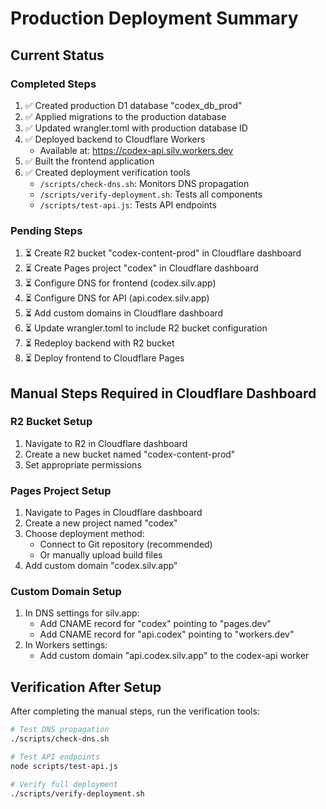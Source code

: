 # Production Deployment Summary

## Current Status

### Completed Steps

1. ✅ Created production D1 database "codex_db_prod"
2. ✅ Applied migrations to the production database
3. ✅ Updated wrangler.toml with production database ID
4. ✅ Deployed backend to Cloudflare Workers
   - Available at: https://codex-api.silv.workers.dev
5. ✅ Built the frontend application
6. ✅ Created deployment verification tools
   - `/scripts/check-dns.sh`: Monitors DNS propagation
   - `/scripts/verify-deployment.sh`: Tests all components
   - `/scripts/test-api.js`: Tests API endpoints

### Pending Steps

1. ⏳ Create R2 bucket "codex-content-prod" in Cloudflare dashboard
2. ⏳ Create Pages project "codex" in Cloudflare dashboard
3. ⏳ Configure DNS for frontend (codex.silv.app)
4. ⏳ Configure DNS for API (api.codex.silv.app)
5. ⏳ Add custom domains in Cloudflare dashboard
6. ⏳ Update wrangler.toml to include R2 bucket configuration
7. ⏳ Redeploy backend with R2 bucket
8. ⏳ Deploy frontend to Cloudflare Pages

## Manual Steps Required in Cloudflare Dashboard

### R2 Bucket Setup

1. Navigate to R2 in Cloudflare dashboard
2. Create a new bucket named "codex-content-prod"
3. Set appropriate permissions

### Pages Project Setup

1. Navigate to Pages in Cloudflare dashboard
2. Create a new project named "codex"
3. Choose deployment method:
   - Connect to Git repository (recommended)
   - Or manually upload build files
4. Add custom domain "codex.silv.app"

### Custom Domain Setup

1. In DNS settings for silv.app:
   - Add CNAME record for "codex" pointing to "pages.dev"
   - Add CNAME record for "api.codex" pointing to "workers.dev"
2. In Workers settings:
   - Add custom domain "api.codex.silv.app" to the codex-api worker

## Verification After Setup

After completing the manual steps, run the verification tools:

```bash
# Test DNS propagation
./scripts/check-dns.sh

# Test API endpoints
node scripts/test-api.js

# Verify full deployment
./scripts/verify-deployment.sh
```
